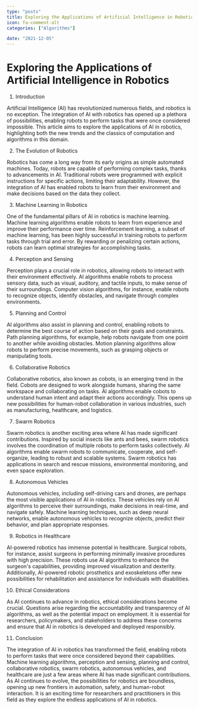 ```yaml
---
type: "posts"
title: Exploring the Applications of Artificial Intelligence in Robotics
icon: fa-comment-alt
categories: ["Algorithms"]

date: "2021-12-05"
---
```




# Exploring the Applications of Artificial Intelligence in Robotics

1. Introduction

Artificial Intelligence (AI) has revolutionized numerous fields, and robotics is no exception. The integration of AI with robotics has opened up a plethora of possibilities, enabling robots to perform tasks that were once considered impossible. This article aims to explore the applications of AI in robotics, highlighting both the new trends and the classics of computation and algorithms in this domain.

2. The Evolution of Robotics

Robotics has come a long way from its early origins as simple automated machines. Today, robots are capable of performing complex tasks, thanks to advancements in AI. Traditional robots were programmed with explicit instructions for specific actions, limiting their adaptability. However, the integration of AI has enabled robots to learn from their environment and make decisions based on the data they collect.

3. Machine Learning in Robotics

One of the fundamental pillars of AI in robotics is machine learning. Machine learning algorithms enable robots to learn from experience and improve their performance over time. Reinforcement learning, a subset of machine learning, has been highly successful in training robots to perform tasks through trial and error. By rewarding or penalizing certain actions, robots can learn optimal strategies for accomplishing tasks.

4. Perception and Sensing

Perception plays a crucial role in robotics, allowing robots to interact with their environment effectively. AI algorithms enable robots to process sensory data, such as visual, auditory, and tactile inputs, to make sense of their surroundings. Computer vision algorithms, for instance, enable robots to recognize objects, identify obstacles, and navigate through complex environments.

5. Planning and Control

AI algorithms also assist in planning and control, enabling robots to determine the best course of action based on their goals and constraints. Path planning algorithms, for example, help robots navigate from one point to another while avoiding obstacles. Motion planning algorithms allow robots to perform precise movements, such as grasping objects or manipulating tools.

6. Collaborative Robotics

Collaborative robotics, also known as cobots, is an emerging trend in the field. Cobots are designed to work alongside humans, sharing the same workspace and collaborating on tasks. AI algorithms enable cobots to understand human intent and adapt their actions accordingly. This opens up new possibilities for human-robot collaboration in various industries, such as manufacturing, healthcare, and logistics.

7. Swarm Robotics

Swarm robotics is another exciting area where AI has made significant contributions. Inspired by social insects like ants and bees, swarm robotics involves the coordination of multiple robots to perform tasks collectively. AI algorithms enable swarm robots to communicate, cooperate, and self-organize, leading to robust and scalable systems. Swarm robotics has applications in search and rescue missions, environmental monitoring, and even space exploration.

8. Autonomous Vehicles

Autonomous vehicles, including self-driving cars and drones, are perhaps the most visible applications of AI in robotics. These vehicles rely on AI algorithms to perceive their surroundings, make decisions in real-time, and navigate safely. Machine learning techniques, such as deep neural networks, enable autonomous vehicles to recognize objects, predict their behavior, and plan appropriate responses.

9. Robotics in Healthcare

AI-powered robotics has immense potential in healthcare. Surgical robots, for instance, assist surgeons in performing minimally invasive procedures with high precision. These robots use AI algorithms to enhance the surgeon's capabilities, providing improved visualization and dexterity. Additionally, AI-powered robotic prosthetics and exoskeletons offer new possibilities for rehabilitation and assistance for individuals with disabilities.

10. Ethical Considerations

As AI continues to advance in robotics, ethical considerations become crucial. Questions arise regarding the accountability and transparency of AI algorithms, as well as the potential impact on employment. It is essential for researchers, policymakers, and stakeholders to address these concerns and ensure that AI in robotics is developed and deployed responsibly.

11. Conclusion

The integration of AI in robotics has transformed the field, enabling robots to perform tasks that were once considered beyond their capabilities. Machine learning algorithms, perception and sensing, planning and control, collaborative robotics, swarm robotics, autonomous vehicles, and healthcare are just a few areas where AI has made significant contributions. As AI continues to evolve, the possibilities for robotics are boundless, opening up new frontiers in automation, safety, and human-robot interaction. It is an exciting time for researchers and practitioners in this field as they explore the endless applications of AI in robotics.